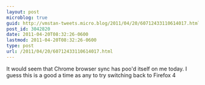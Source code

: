 ```yaml
---
layout: post
microblog: true
guid: http://vmstan-tweets.micro.blog/2011/04/20/60712433110614017.html
post_id: 3042820
date: 2011-04-20T08:32:26-0600
lastmod: 2011-04-20T08:32:26-0600
type: post
url: /2011/04/20/60712433110614017.html
---
```

It would seem that Chrome browser sync has poo'd itself on me today. I guess this is a good a time as any to try switching back to Firefox 4
